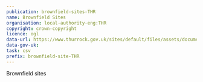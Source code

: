```yaml
---
publication: brownfield-sites-THR
name: Brownfield Sites
organisation: local-authority-eng:THR
copyright: crown-copyright
licence: ogl
data-url: https://www.thurrock.gov.uk/sites/default/files/assets/documents/brownfield-register-201712-v02.csv
data-gov-uk: 
task: csv
prefix: brownfield-site-THR
---
```


Brownfield sites

